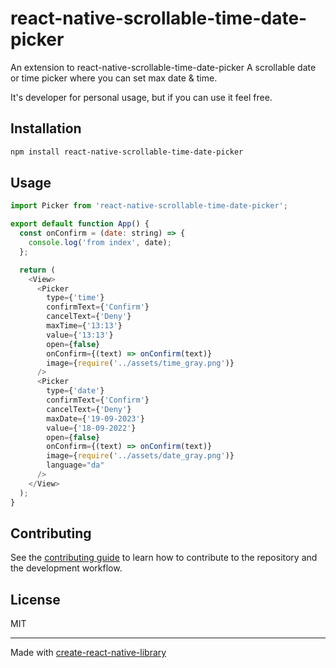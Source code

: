 # react-native-scrollable-time-date-picker
 An extension to react-native-scrollable-time-date-picker
A scrollable date or time picker where you can set max date & time. 

It's developer for personal usage, but if you can use it feel free. 

## Installation

```sh
npm install react-native-scrollable-time-date-picker
```

## Usage


```js
import Picker from 'react-native-scrollable-time-date-picker';

export default function App() {
  const onConfirm = (date: string) => {
    console.log('from index', date);
  };

  return (
    <View>
      <Picker
        type={'time'}
        confirmText={'Confirm'}
        cancelText={'Deny'}
        maxTime={'13:13'}
        value={'13:13'}
        open={false}
        onConfirm={(text) => onConfirm(text)}
        image={require('../assets/time_gray.png')}
      />
      <Picker
        type={'date'}
        confirmText={'Confirm'}
        cancelText={'Deny'}
        maxDate={'19-09-2023'}
        value={'18-09-2022'}
        open={false}
        onConfirm={(text) => onConfirm(text)}
        image={require('../assets/date_gray.png')}
        language="da"
      />
    </View>
  );
}

```


## Contributing

See the [contributing guide](CONTRIBUTING.md) to learn how to contribute to the repository and the development workflow.

## License

MIT

---

Made with [create-react-native-library](https://github.com/callstack/react-native-builder-bob)
